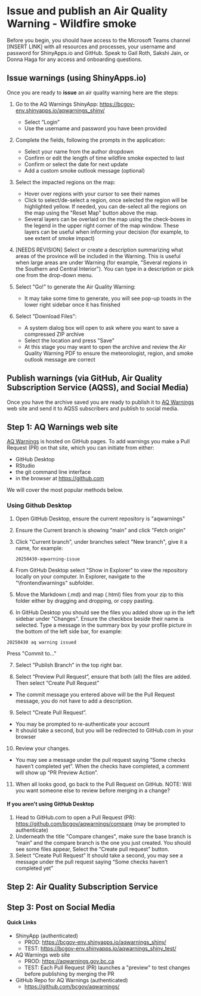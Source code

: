 # Issue and publish an Air Quality Warning - Wildfire smoke

Before you begin, you should have access to the Microsoft Teams channel [INSERT LINK] with all resources and processes, your username and password for ShinyApps.io and GitHub. Speak to Gail Roth, Sakshi Jain, or Donna Haga for any access and onboarding questions.

## Issue warnings (using ShinyApps.io)

Once you are ready to **issue** an air quality warning here are the steps: 

1. Go to the AQ Warnings ShinyApp: https://bcgov-env.shinyapps.io/aqwarnings_shiny/ 
    - Select “Login”
    - Use the username and password you have been provided

2. Complete the fields, following the prompts in the application:
    - Select your name from the author dropdown
    - Confirm or edit the length of time wildfire smoke expected to last
    - Confirm or select the date for next update
    - Add a custom smoke outlook message (optional)

3. Select the impacted regions on the map:
    - Hover over regions with your cursor to see their names
    - Click to select/de-select a region, once selected the region will be highlighted yellow. If needed, you can de-select all the regions on the map using the "Reset Map" button above the map.
    - Several layers can be overlaid on the map using the check-boxes in the legend in the upper right corner of the map window. These layers can be useful when informing your decision (for example, to see extent of smoke impact) 

4. [NEEDS REVISION] Select or create a description summarizing what areas of the province will be included in the Warning. This is useful when large areas are under Warning (for example, "Several regions in the Southern and Central Interior"). You can type in a description or pick one from the drop-down menu.

5. Select "Go!" to generate the Air Quality Warning:
    - It may take some time to generate, you will see pop-up toasts in the lower right sidebar once it has finished

6. Select "Download Files":
    - A system dialog box will open to ask where you want to save a compressed ZIP archive 
    - Select the location and press "Save"
    - At this stage you may want to open the archive and review the Air Quality Warning PDF to ensure the meteorologist, region, and smoke outlook message are correct
    

## Publish warnings (via GitHub, Air Quality Subscription Service (AQSS), and Social Media)

Once you have the archive saved you are ready to publish it to [AQ Warnings](https://aqwarnings.gov.bc.ca/) web site and send it to AQSS subscribers and publish to social media.

## Step 1: AQ Warnings web site

[AQ Warnings](https://aqwarnings.gov.bc.ca/) is hosted on GitHub pages. To add warnings you make a Pull Request (PR) on that site, which you can initiate from either:
- GitHub Desktop 
- RStudio
- the git command line interface
- in the browser at https://github.com

We will cover the most popular methods below.

### Using Github Desktop

1. Open GitHub Desktop, ensure the current repository is "aqwarnings"

2. Ensure the Current branch is showing "main" and click "Fetch origin"

3. Click "Current branch", under branches select "New branch", give it a name, for example:

   `20250430-aqwarning-issue `

4. From GitHub Desktop select "Show in Explorer" to view the repository locally on your computer. In Explorer, navigate to the "\frontend\warnings" subfolder. 

5. Move the Markdown (.md) and map (.html) files from your zip to this folder either by dragging and dropping, or copy pasting. 

6. In GitHub Desktop you should see the files you added show up in the left sidebar under "Changes". Ensure the checkbox beside their name is selected. Type a message in the summary box by your profile picture in the bottom of the left side bar, for example:

  `20250430 aq warning issued` 

   Press "Commit to...<branch name>"

7. Select "Publish Branch" in the top right bar.

8. Select “Preview Pull Request”, ensure that both (all) the files are added. Then select “Create Pull Request”
  - The commit message you entered above will be the Pull Request message, you do not have to add a description.

9. Select “Create Pull Request”.
  - You may be prompted to re-authenticate your account
  - It should take a second, but you will be redirected to GitHub.com in your browser

10. Review your changes.
  - You may see a message under the pull request saying “Some checks haven’t completed yet”. When the checks have completed, a comment will show up “PR Preview Action”.

11. When all looks good, go back to the Pull Request on GitHub.
    NOTE: Will you want someone else to review before merging in a change?

#### If you aren't using GitHub Desktop

1. Head to GitHub.com to open a Pull Request (PR): https://github.com/bcgov/aqwarnings/compare
(may be prompted to authenticate)
1. Underneath the title "Compare changes", make sure the base branch is “main” and the compare branch is the one you just created. You should see some files appear, Select the “Create pull request” button.
1. Select “Create Pull Request”
It should take a second, you may see a message under the pull request saying “Some checks haven’t completed yet”


## Step 2: Air Quality Subscription Service 



## Step 3: Post on Social Media 


#### Quick Links

- ShinyApp (authenticated)
    - PROD: https://bcgov-env.shinyapps.io/aqwarnings_shiny/
    - TEST: https://bcgov-env.shinyapps.io/aqwarnings_shiny_test/
- AQ Warnings web site
    - PROD: https://aqwarnings.gov.bc.ca
    - TEST: Each Pull Request (PR) launches a "preview" to test changes before publishing by merging the PR
- GitHub Repo for AQ Warnings (authenticated)
    - https://github.com/bcgov/aqwarnings/